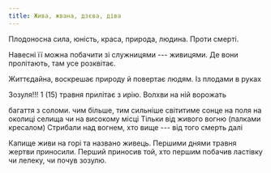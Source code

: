 ```yaml
---
title: Жива, жвана, дзєва, діва
---
```


Плодоносна сила, юність, краса, природа, людина. Проти смерті.

Навесні її можна побачити зі служницями --- живицями. Де вони пролітають,
там усе розквітає.

Життєдайна, воскрешає природу й повертає людям.
Із плодами в руках

Зозуля!!! 1 (15) травня прилітає з ирію.
Волхви на ній ворожать

багаття з соломи. чим більше, тим сильніше світитиме сонце на поля
на околиці селища чи на високому місці
Тільки від живого вогню (палками кресалом)
Стрибали над вогнем, хто вище --- від того смерть далі

Капище живи на горі та названо живець. Першими днями
травня жертви приносили. Перший приносив той, хто
першим побачив ластівку чи лелеку, чи почув зозулю.

